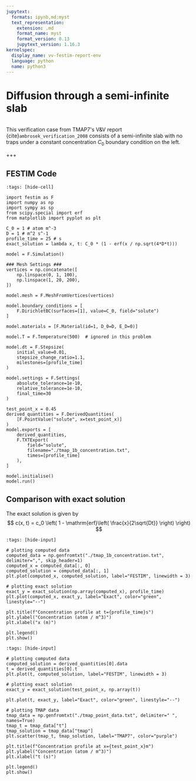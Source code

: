 ```yaml
---
jupytext:
  formats: ipynb,md:myst
  text_representation:
    extension: .md
    format_name: myst
    format_version: 0.13
    jupytext_version: 1.16.3
kernelspec:
  display_name: vv-festim-report-env
  language: python
  name: python3
---
```


# Diffusion through a semi-infinite slab

```{tags} 1D, MES, transient
```

This verification case from TMAP7's V&V report {cite}`ambrosek_verification_2008` consists of a semi-infinite slab with no traps under a constant concentration $C_0$ boundary condition on the left.

+++

## FESTIM Code

```{code-cell} ipython3
:tags: [hide-cell]

import festim as F
import numpy as np
import sympy as sp
from scipy.special import erf
from matplotlib import pyplot as plt

C_0 = 1 # atom m^-3
D = 1 # m^2 s^-1
profile_time = 25 # s
exact_solution = lambda x, t: C_0 * (1 - erf(x / np.sqrt(4*D*t)))

model = F.Simulation()

### Mesh Settings ###
vertices = np.concatenate([
    np.linspace(0, 1, 100),
    np.linspace(1, 20, 200),
])

model.mesh = F.MeshFromVertices(vertices)

model.boundary_conditions = [
    F.DirichletBC(surfaces=[1], value=C_0, field="solute")
]

model.materials = [F.Material(id=1, D_0=D, E_D=0)]

model.T = F.Temperature(500)  # ignored in this problem

model.dt = F.Stepsize(
    initial_value=0.01,
    stepsize_change_ratio=1.1,
    milestones=[profile_time]
)

model.settings = F.Settings(
    absolute_tolerance=1e-10,
    relative_tolerance=1e-10,
    final_time=30
)

test_point_x = 0.45
derived_quantities = F.DerivedQuantities(
    [F.PointValue("solute", x=test_point_x)]
)
model.exports = [
    derived_quantities, 
    F.TXTExport(
        field="solute", 
        filename="./tmap_1b_concentration.txt",
        times=[profile_time]
    ),
]

model.initialise()
model.run()
```

## Comparison with exact solution

The exact solution is given by
$$
    c(x, t) = c_0 \left( 1 - \mathrm{erf}\left( \frac{x}{2\sqrt{Dt}} \right) \right)
$$

```{code-cell} ipython3
:tags: [hide-input]

# plotting computed data
computed_data = np.genfromtxt("./tmap_1b_concentration.txt", delimiter=",", skip_header=1)
computed_x = computed_data[:, 0]
computed_solution = computed_data[:, 1]
plt.plot(computed_x, computed_solution, label="FESTIM", linewidth = 3)

# plotting exact solution
exact_y = exact_solution(np.array(computed_x), profile_time)
plt.plot(computed_x, exact_y, label="Exact", color="green", linestyle="--")

plt.title(f"Concentration profile at t={profile_time}s")
plt.ylabel("Concentration (atom / m^3)")
plt.xlabel("x (m)")

plt.legend()
plt.show()
```

```{code-cell} ipython3
:tags: [hide-input]

# plotting computed data
computed_solution = derived_quantities[0].data
t = derived_quantities[0].t
plt.plot(t, computed_solution, label="FESTIM", linewidth = 3)

# plotting exact solution
exact_y = exact_solution(test_point_x, np.array(t))

plt.plot(t, exact_y, label="Exact", color="green", linestyle="--")

# plotting TMAP data
tmap_data = np.genfromtxt("./tmap_point_data.txt", delimiter=" ", names=True)
tmap_t = tmap_data["t"]
tmap_solution = tmap_data["tmap"]
plt.scatter(tmap_t, tmap_solution, label="TMAP7", color="purple")

plt.title(f"Concentration profile at x={test_point_x}m")
plt.ylabel("Concentration (atom / m^3)")
plt.xlabel("t (s)")

plt.legend()
plt.show()
```

```{code-cell} ipython3

```
